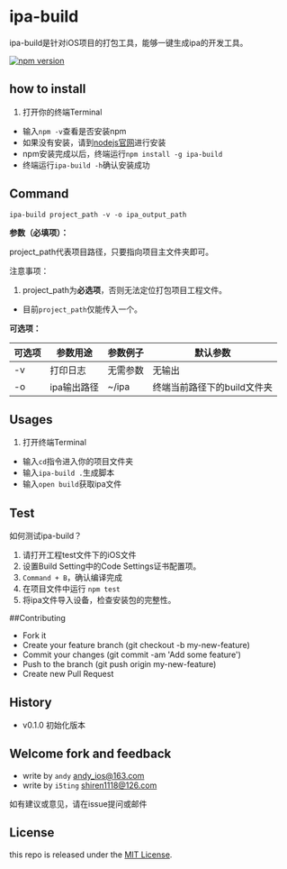 # ipa-build

ipa-build是针对iOS项目的打包工具，能够一键生成ipa的开发工具。

[![npm version](https://badge.fury.io/js/ipa-build.svg)](http://badge.fury.io/js/ipa-build)

## how to install 

1. 打开你的终端Terminal
*  输入`npm -v`查看是否安装npm
*  如果没有安装，请到[nodejs官网](http://nodejs.org/)进行安装
*  npm安装完成以后，终端运行`npm install -g ipa-build`
*  终端运行`ipa-build -h`确认安装成功

## Command

	ipa-build project_path -v -o ipa_output_path
	
**参数（必填项）：** 

project_path代表项目路径，只要指向项目主文件夹即可。

注意事项：

1. project_path为**必选项**，否则无法定位打包项目工程文件。
*  目前`project_path`仅能传入一个。


**可选项：**

| 可选项 | 参数用途    | 参数例子  | 默认参数                |  
|-------|------------|---------|------------------------|
| -v    | 打印日志    | 无需参数  | 无输出                  |
| -o    | ipa输出路径 | ~/ipa   | 终端当前路径下的build文件夹|

## Usages

1. 打开终端Terminal
*  输入`cd`指令进入你的项目文件夹
*  输入`ipa-build .`生成脚本
*  输入`open build`获取ipa文件

## Test

如何测试ipa-build？

1. 请打开工程test文件下的iOS文件
2. 设置Build Setting中的Code Settings证书配置项。
3. `Command + B`，确认编译完成
4. 在项目文件中运行 `npm test`
5. 将ipa文件导入设备，检查安装包的完整性。

##Contributing

*  Fork it
*  Create your feature branch (git checkout -b my-new-feature)  
*  Commit your changes (git commit -am 'Add some feature')  
*  Push to the branch (git push origin my-new-feature)  
*  Create new Pull Request  

## History

- v0.1.0 初始化版本

## Welcome fork and feedback

- write by `andy` andy_ios@163.com
- write by `i5ting` shiren1118@126.com

如有建议或意见，请在issue提问或邮件

## License

this repo is released under the [MIT
License](http://www.opensource.org/licenses/MIT).